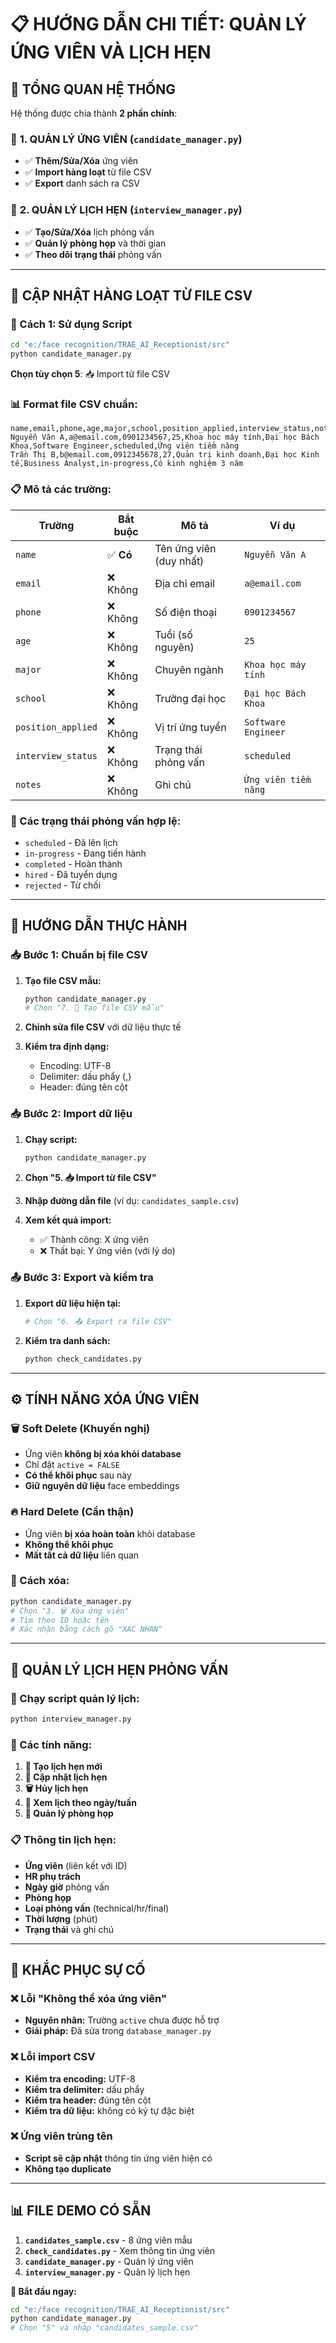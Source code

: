 # 📋 HƯỚNG DẪN CHI TIẾT: QUẢN LÝ ỨNG VIÊN VÀ LỊCH HẸN

## 🎯 TỔNG QUAN HỆ THỐNG

Hệ thống được chia thành **2 phần chính**:

### 📁 **1. QUẢN LÝ ỨNG VIÊN** (`candidate_manager.py`)

- ✅ **Thêm/Sửa/Xóa** ứng viên
- ✅ **Import hàng loạt** từ file CSV
- ✅ **Export** danh sách ra CSV

### 📅 **2. QUẢN LÝ LỊCH HẸN** (`interview_manager.py`)

- ✅ **Tạo/Sửa/Xóa** lịch phỏng vấn
- ✅ **Quản lý phòng họp** và thời gian
- ✅ **Theo dõi trạng thái** phỏng vấn

---

## 📝 CẬP NHẬT HÀNG LOẠT TỪ FILE CSV

### **🔧 Cách 1: Sử dụng Script**

```bash
cd "e:/face recognition/TRAE_AI_Receptionist/src"
python candidate_manager.py
```

**Chọn tùy chọn 5**: 📥 Import từ file CSV

### **📊 Format file CSV chuẩn:**

```csv
name,email,phone,age,major,school,position_applied,interview_status,notes
Nguyễn Văn A,a@email.com,0901234567,25,Khoa học máy tính,Đại học Bách Khoa,Software Engineer,scheduled,Ứng viên tiềm năng
Trần Thị B,b@email.com,0912345678,27,Quản trị kinh doanh,Đại học Kinh tế,Business Analyst,in-progress,Có kinh nghiệm 3 năm
```

### **📋 Mô tả các trường:**

| Trường             | Bắt buộc  | Mô tả                   | Ví dụ                |
| ------------------ | --------- | ----------------------- | -------------------- |
| `name`             | ✅ **Có** | Tên ứng viên (duy nhất) | `Nguyễn Văn A`       |
| `email`            | ❌ Không  | Địa chỉ email           | `a@email.com`        |
| `phone`            | ❌ Không  | Số điện thoại           | `0901234567`         |
| `age`              | ❌ Không  | Tuổi (số nguyên)        | `25`                 |
| `major`            | ❌ Không  | Chuyên ngành            | `Khoa học máy tính`  |
| `school`           | ❌ Không  | Trường đại học          | `Đại học Bách Khoa`  |
| `position_applied` | ❌ Không  | Vị trí ứng tuyển        | `Software Engineer`  |
| `interview_status` | ❌ Không  | Trạng thái phỏng vấn    | `scheduled`          |
| `notes`            | ❌ Không  | Ghi chú                 | `Ứng viên tiềm năng` |

### **📌 Các trạng thái phỏng vấn hợp lệ:**

- `scheduled` - Đã lên lịch
- `in-progress` - Đang tiến hành
- `completed` - Hoàn thành
- `hired` - Đã tuyển dụng
- `rejected` - Từ chối

---

## 🚀 HƯỚNG DẪN THỰC HÀNH

### **📥 Bước 1: Chuẩn bị file CSV**

1. **Tạo file CSV mẫu:**

   ```bash
   python candidate_manager.py
   # Chọn "7. 📝 Tạo file CSV mẫu"
   ```

2. **Chỉnh sửa file CSV** với dữ liệu thực tế

3. **Kiểm tra định dạng:**
   - Encoding: UTF-8
   - Delimiter: dấu phẩy (,)
   - Header: đúng tên cột

### **📥 Bước 2: Import dữ liệu**

1. **Chạy script:**

   ```bash
   python candidate_manager.py
   ```

2. **Chọn "5. 📥 Import từ file CSV"**

3. **Nhập đường dẫn file** (ví dụ: `candidates_sample.csv`)

4. **Xem kết quả import:**
   - ✅ Thành công: X ứng viên
   - ❌ Thất bại: Y ứng viên (với lý do)

### **📤 Bước 3: Export và kiểm tra**

1. **Export dữ liệu hiện tại:**

   ```bash
   # Chọn "6. 📤 Export ra file CSV"
   ```

2. **Kiểm tra danh sách:**
   ```bash
   python check_candidates.py
   ```

---

## ⚙️ TÍNH NĂNG XÓA ỨNG VIÊN

### **🗑️ Soft Delete (Khuyến nghị)**

- Ứng viên **không bị xóa khỏi database**
- Chỉ đặt `active = FALSE`
- **Có thể khôi phục** sau này
- **Giữ nguyên dữ liệu** face embeddings

### **🔥 Hard Delete (Cẩn thận)**

- Ứng viên **bị xóa hoàn toàn** khỏi database
- **Không thể khôi phục**
- **Mất tất cả dữ liệu** liên quan

### **📝 Cách xóa:**

```bash
python candidate_manager.py
# Chọn "3. 🗑️ Xóa ứng viên"
# Tìm theo ID hoặc tên
# Xác nhận bằng cách gõ "XAC NHAN"
```

---

## 📅 QUẢN LÝ LỊCH HẸN PHỎNG VẤN

### **🔧 Chạy script quản lý lịch:**

```bash
python interview_manager.py
```

### **🎯 Các tính năng:**

1. **📅 Tạo lịch hẹn mới**
2. **🔄 Cập nhật lịch hẹn**
3. **🗑️ Hủy lịch hẹn**
4. **👥 Xem lịch theo ngày/tuần**
5. **🏢 Quản lý phòng họp**

### **📋 Thông tin lịch hẹn:**

- **Ứng viên** (liên kết với ID)
- **HR phụ trách**
- **Ngày giờ** phỏng vấn
- **Phòng họp**
- **Loại phỏng vấn** (technical/hr/final)
- **Thời lượng** (phút)
- **Trạng thái** và ghi chú

---

## 🔧 KHẮC PHỤC SỰ CỐ

### **❌ Lỗi "Không thể xóa ứng viên"**

- **Nguyên nhân:** Trường `active` chưa được hỗ trợ
- **Giải pháp:** Đã sửa trong `database_manager.py`

### **❌ Lỗi import CSV**

- **Kiểm tra encoding:** UTF-8
- **Kiểm tra delimiter:** dấu phẩy
- **Kiểm tra header:** đúng tên cột
- **Kiểm tra dữ liệu:** không có ký tự đặc biệt

### **❌ Ứng viên trùng tên**

- **Script sẽ cập nhật** thông tin ứng viên hiện có
- **Không tạo duplicate**

---

## 📊 FILE DEMO CÓ SẴN

1. **`candidates_sample.csv`** - 8 ứng viên mẫu
2. **`check_candidates.py`** - Xem thông tin ứng viên
3. **`candidate_manager.py`** - Quản lý ứng viên
4. **`interview_manager.py`** - Quản lý lịch hẹn

**🚀 Bắt đầu ngay:**

```bash
cd "e:/face recognition/TRAE_AI_Receptionist/src"
python candidate_manager.py
# Chọn "5" và nhập "candidates_sample.csv"
```
